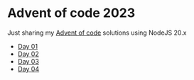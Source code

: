 # Advent of code 2023

Just sharing my [Advent of code](https://adventofcode.com) solutions using NodeJS 20.x

- [Day 01](./day-01/index.js)
- [Day 02](./day-02/index.js)
- [Day 03](./day-03/index.js)
- [Day 04](./day-04/index.js)
